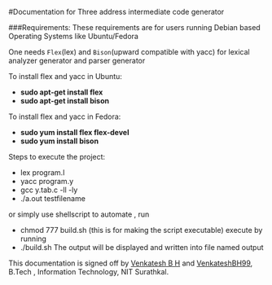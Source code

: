 #Documentation for Three address intermediate code generator

###Requirements:
These requirements are for users running Debian based Operating Systems like Ubuntu/Fedora

One needs `Flex`(lex) and `Bison`(upward compatible with yacc) for lexical analyzer generator and parser generator

To install flex and yacc in Ubuntu:

* __sudo apt-get install flex__
* __sudo apt-get install bison__

To install flex and yacc in Fedora:

* __sudo yum install flex flex-devel__
* __sudo yum install bison__

Steps to execute the project:

* lex program.l
* yacc program.y
* gcc y.tab.c -ll -ly
* ./a.out testfilename

or simply use shellscript to automate , run 

* chmod 777 build.sh
(this is for making the script executable)
execute by running
* ./build.sh
The output will be displayed and written into file named output


This documentation is signed off by [Venkatesh B H](https://www.linkedin.com/in/venkatesh-b-h-052a17175/) and [VenkateshBH99](https://github.com/VenkateshBH99), B.Tech , Information Technology, NIT Surathkal.
